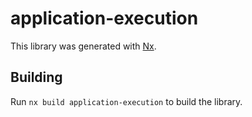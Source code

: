 # application-execution

This library was generated with [Nx](https://nx.dev).

## Building

Run `nx build application-execution` to build the library.
